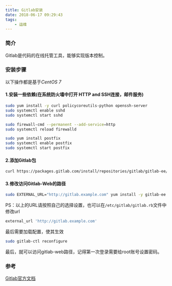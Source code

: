 ```yaml
---
title: Gitlab安装
date: 2018-06-17 09:29:43
tags:
    - 运维
---
```

### 简介
Gitlab是代码的在线托管工具，能够实现版本控制。

### 安装步骤
以下操作都是基于*CentOS 7*

#### 1.安装一些依赖(在系统防火墙中打开 HTTP and SSH连接，邮件服务)
```bash
sudo yum install -y curl policycoreutils-python openssh-server
sudo systemctl enable sshd
sudo systemctl start sshd

sudo firewall-cmd --permanent --add-service=http
sudo systemctl reload firewalld

sudo yum install postfix
sudo systemctl enable postfix
sudo systemctl start postfix
```
<!--more-->
#### 2.添加Gitlab包
```bash
curl https://packages.gitlab.com/install/repositories/gitlab/gitlab-ee/script.rpm.sh | sudo bash
```
#### 3.修改访问Gitlab-Web的路径
```bash
sudo EXTERNAL_URL="http://gitlab.example.com" yum install -y gitlab-ee
```
PS：以上的URL请按照自己的选择设置，也可以在`/etc/gitlab/gitlab.rb`文件中修改url
```bash
external_url 'http://gitlab.example.com'
```
最后需要加载配置，使其生效
```bash
sudo gitlab-ctl reconfigure
```

最后，就可以访问gitlab-web路径，记得第一次登录需要给root账号设置密码。

### 参考
[Gitlab官方文档](https://about.gitlab.com/installation/#centos-7)
